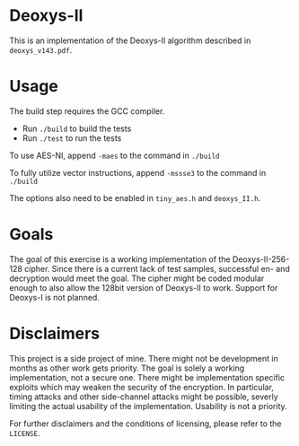 # Deoxys-II

This is an implementation of the Deoxys-II algorithm described in `deoxys_v143.pdf`.

# Usage

The build step requires the GCC compiler.

- Run `./build` to build the tests
- Run `./test` to run the tests

To use AES-NI, append `-maes` to the command in `./build`

To fully utilize vector instructions, append `-mssse3` to the command in `./build`

The options also need to be enabled in `tiny_aes.h` and `deoxys_II.h`.

# Goals

The goal of this exercise is a working implementation of the Deoxys-II-256-128 cipher. Since there is a current lack of test samples, successful en- and decryption would meet the goal.
The cipher might be coded modular enough to also allow the 128bit version of Deoxys-II to work.
Support for Deoxys-I is not planned.

# Disclaimers

This project is a side project of mine. There might not be development in months as other work gets priority.
The goal is solely a working implementation, not a secure one. There might be implementation specific exploits which may weaken the security of the encryption.
In particular, timing attacks and other side-channel attacks might be possible, severly limiting the actual usability of the implementation. Usability is not a priority.

For further disclaimers and the conditions of licensing, please refer to the `LICENSE`.
